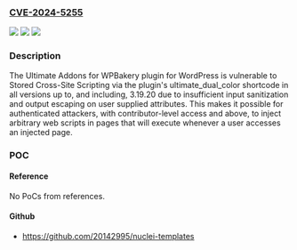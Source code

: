 ### [CVE-2024-5255](https://cve.mitre.org/cgi-bin/cvename.cgi?name=CVE-2024-5255)
![](https://img.shields.io/static/v1?label=Product&message=Ultimate%20Addons%20for%20WPBakery&color=blue)
![](https://img.shields.io/static/v1?label=Version&message=*%3C%3D%203.19.20%20&color=brighgreen)
![](https://img.shields.io/static/v1?label=Vulnerability&message=CWE-79%20Improper%20Neutralization%20of%20Input%20During%20Web%20Page%20Generation%20('Cross-site%20Scripting')&color=brighgreen)

### Description

The Ultimate Addons for WPBakery plugin for WordPress is vulnerable to Stored Cross-Site Scripting via the plugin's ultimate_dual_color shortcode in all versions up to, and including, 3.19.20 due to insufficient input sanitization and output escaping on user supplied attributes. This makes it possible for authenticated attackers, with contributor-level access and above, to inject arbitrary web scripts in pages that will execute whenever a user accesses an injected page.

### POC

#### Reference
No PoCs from references.

#### Github
- https://github.com/20142995/nuclei-templates

